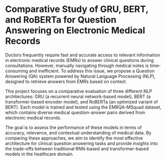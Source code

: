 # Comparative Study of GRU, BERT, and RoBERTa for Question Answering on Electronic Medical Records
Doctors frequently require fast and accurate access to relevant information in electronic medical records (EMRs) to answer clinical questions during consultations. However, manually navigating through medical notes is time-consuming and inefficient. To address this issue, we propose a Question Answering (QA) system powered by Natural Language Processing (NLP), designed to retrieve answers from EMRs based on context.

This project focuses on a comparative evaluation of three different NLP architectures: GRU (a recurrent neural network-based model), BERT (a transformer-based encoder model), and RoBERTa (an optimized variant of BERT). Each model is trained and tested using the EMRQA-MSquad dataset, which contains diverse medical question-answer pairs derived from electronic medical records.

The goal is to assess the performance of these models in terms of accuracy, relevance, and contextual understanding of medical data. By comparing these approaches, we aim to identify the most effective architecture for clinical question answering tasks and provide insights into the trade-offs between traditional RNN-based and transformer-based models in the healthcare domain.
